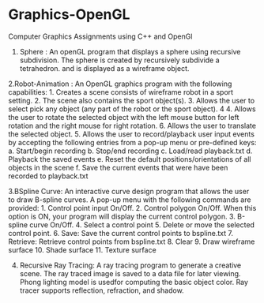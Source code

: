 # Graphics-OpenGL
Computer Graphics Assignments using C++ and OpenGl

1. Sphere : 
An openGL program that displays a sphere using recursive subdivision. The sphere is created by recursively subdivide a tetrahedron.  and is displayed as a wireframe object.

2.Robot-Animation :
An OpenGL graphics program with the following capabilities:
       1. Creates a scene consists of wireframe robot in a sport setting. 
       2. The scene also contains the sport object(s).
       3. Allows the user to select pick any object (any part of the robot or the sport object). 4
       4. Allows the user to rotate the selected object with the left mouse button for left rotation
          and the right mouse for right rotation. 6. Allows the user to translate the selected object.
       5. Allows the user to record/playback user input events by accepting the following entries from a pop-up menu or pre-defined keys:
            a. Start/begin recording
            b. Stop/end recording 
            c. Load/read playback.txt
            d. Playback the saved events 
            e. Reset the default positions/orientations of all objects in the scene
            f. Save the current events that were have been recorded to playback.txt

3.BSpline Curve:
An interactive curve design program that allows the user to draw B-spline curves. A pop-up menu with the following commands are provided:
      1. Control point input On/Off.
      2. Control polygon On/Off. When this option is ON, your program will display the current control polygon. 
      3. B-spline curve On/Off. 
      4. Select a control point
      5. Delete or move the selected control point.
      6. Save: Save the current control points to bspline.txt
      7. Retrieve: Retrieve control points from bspline.txt 
      8. Clear
      9. Draw wireframe surface
      10. Shade surface
      11. Texture surface

4. Recursive Ray Tracing:
A ray tracing program to generate a creative scene. The ray traced image is saved to a data file for later viewing. Phong lighting model is usedfor computing the basic object color. Ray tracer supports reflection, refraction, and shadow.





